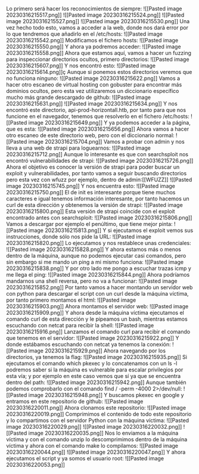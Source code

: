 Lo primero será hacer los reconocimientos de siempre:
![[Pasted image 20230316215517.png]]
![[Pasted image 20230316215524.png]]
![[Pasted image 20230316215527.png]]
![[Pasted image 20230316215530.png]]
Una vez hecho todo esto, vamos a acceder a la web, donde nos dará error por lo que tendremos que añadirlo en el /etc/hosts:
![[Pasted image 20230316215542.png]]
Modificamos el fichero hosts:
![[Pasted image 20230316215550.png]]
Y ahora ya podremos acceder:
![[Pasted image 20230316215558.png]]
Ahora que estamos aquí, vamos a hacer un fuzzing para inspeccionar directorios ocultos, primero
directorios:
![[Pasted image 20230316215607.png]]
Y nos encontró esto:
![[Pasted image 20230316215614.png]]ç
Aunque si ponemos estos directorios veremos que no funciona ninguno:
![[Pasted image 20230316215622.png]]
Vamos a hacer otro escaneo de virtual hosting con gobuster para encontrar más dominios ocultos,
pero esta vez utilizaremos un diccionario específico mucho más grande descargado de github:
![[Pasted image 20230316215631.png]]
![[Pasted image 20230316215634.png]]
Y nos encontró este directorio, api-prod-horizontall.htb, por tanto para que nos funcione en el navegador, tenemos que resolverlo en el fichero /etc/hosts:
![[Pasted image 20230316215649.png]]
Y ya podemos acceder a la página, que es esta:
![[Pasted image 20230316215656.png]]
Ahora vamos a hacer otro escaneo de este directorio web, pero con el diccionario normal:
![[Pasted image 20230316215704.png]]
Vamos a probar con admin y nos lleva a una web de strapi para loguearnos:
![[Pasted image 20230316215712.png]]
Aunque lo interesante es que con searchsploit nos encontró vulnerabilidades de strapi:
![[Pasted image 20230316215726.png]]
Ahora el objetivo es conocer la versión de strapi para poder buscar un exploit y vulnerabilidades, por tanto vamos a seguir buscando directorios pero esta vez con wfuzz por ejemplo, dentro de
admin:[[WFUZZ]]
![[Pasted image 20230316215745.png]]
Y nos encuentra esto:
![[Pasted image 20230316215750.png]]
El de init es interesante porque tiene muchos caracteres e igual tenemos información interesante,
por tanto hacemos un curl de esta dirección y obtenemos la versión de strapi:
![[Pasted image 20230316215800.png]]
Esta versión de strapi coincide con el exploit encontrado antes con searchsploit:
![[Pasted image 20230316215806.png]]
Vamos a descargar por ejemplo el penúltimo, que tiene mejor pinta:
![[Pasted image 20230316215813.png]]
Y si ejecutamos el exploit vemos sus instrucciones, donde sólo nos pide la URL:
![[Pasted image 20230316215820.png]]
Lo ejecutamos y nos restablece unas credenciales:
![[Pasted image 20230316215828.png]]
Y ahora estamos más o menos dentro de la máquina, aunque no podemos ejecutar casi comandos,
pero sin embargo si me mando un ping a mi mismo funciona:
![[Pasted image 20230316215838.png]]
Y por otro lado me pongo a escuchar trazas icmp y me llega el ping:
![[Pasted image 20230316215844.png]]
Ahora podríamos mandarnos una shell reversa, pero no va a funcionar:
![[Pasted image 20230316215852.png]]
Por tanto vamos a hacer montando un servidor web con python para descargar el script con un curl desde la máquina víctima, por tanto primero montamos el html:
![[Pasted image 20230316215903.png]]
Ahora montamos el servidor web:
![[Pasted image 20230316215909.png]]
Y ahora desde la máquina víctima ejecutamos el comando curl de esta dirección y le pipeamos un
bash, mientras estamos escuchando con netcat para recibir la shell:
![[Pasted image 20230316215916.png]]
Lanzamos el comando curl para recibir el comando que tenemos en el servidor:
![[Pasted image 20230316215922.png]]
Y donde estábamos escuchando con netcat ya tenemos la conexión:
![[Pasted image 20230316215929.png]]
Ahora navegando por los directorios, ya tenemos la flag:
![[Pasted image 20230316215935.png]]
Si ejecutamos el comando which pkexec y lo concatenamos con un ls -l podremos saber si la máquina es vulnerable para escalar privilegios por esta vía; y por ejemplo en este caso vemos que sí ya que se encuentra dentro del path:
![[Pasted image 20230316215942.png]]
Aunque también podemos comprobarlo con el comando find / -perm -4000 2>/dev/null:
![[Pasted image 20230316215948.png]]
Y buscamos pkexec en google y entramos en este repositorio de github:
![[Pasted image 20230316220011.png]]
Ahora clonamos este repositorio:
![[Pasted image 20230316220019.png]]
Comprimimos el contenido de todo este repositorio y lo compartimos con el servidor Python con la máquina víctima:
![[Pasted image 20230316220029.png]]
![[Pasted image 20230316220032.png]]
![[Pasted image 20230316220035.png]]
Nos lo enviamos a la máquina víctima y con el comando unzip lo descomprimimos dentro de la máquina víctima y ahora con el comando make lo compilamos:
![[Pasted image 20230316220044.png]]
![[Pasted image 20230316220047.png]]
Y ahora ejecutamos el script y ya somos el usuario root:
![[Pasted image 20230316220053.png]]